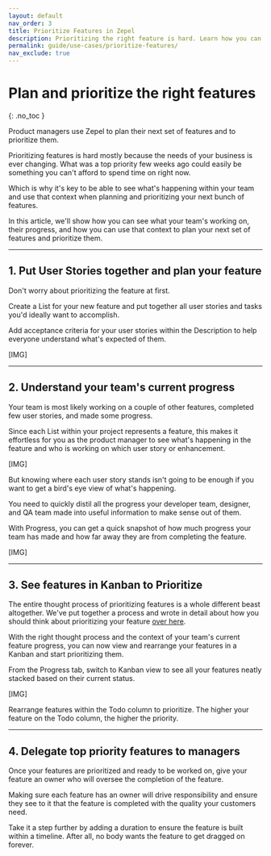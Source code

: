 ```yaml
---
layout: default
nav_order: 3
title: Prioritize Features in Zepel
description: Prioritizing the right feature is hard. Learn how you can plan an entire feature and prioritize on Zepel to help your team build features that move the needle.
permalink: guide/use-cases/prioritize-features/
nav_exclude: true
---
```

# Plan and prioritize the right features
{: .no_toc }

Product managers use Zepel to plan their next set of features and to prioritize them.

Prioritizing features is hard mostly because the needs of your business is ever changing. What was a top priority few weeks ago could easily be something you can't afford to spend time on right now. 

Which is why it's key to be able to see what's happening within your team and use that context when planning and prioritizing your next bunch of features.

In this article, we'll show how you can see what your team's working on, their progress, and how you can use that context to plan your next set of features and prioritize them.

---

## 1. Put User Stories together and plan your feature

Don't worry about prioritizing the feature at first. 

Create a List for your new feature and put together all user stories and tasks you'd ideally want to accomplish.

Add acceptance criteria for your user stories within the Description to help everyone understand what's expected of them.

[IMG]

---

## 2. Understand your team's current progress

Your team is most likely working on a couple of other features, completed few user stories, and made some progress.

Since each List within your project represents a feature, this makes it effortless for you as the product manager to see what's happening in the feature and who is working on which user story or enhancement.

[IMG]

But knowing where each user story stands isn't going to be enough if you want to get a bird's eye view of what's happening. 

You need to quickly distil all the progress your developer team, designer, and QA team made into useful information to make sense out of them.

With Progress, you can get a quick snapshot of how much progress your team has made and how far away they are from completing the feature.

[IMG]

---

## 3. See features in Kanban to Prioritize

The entire thought process of prioritizing features is a whole different beast altogether. We've put together a process and wrote in detail about how you should think about prioritizing your feature [over here](https://blog.zepel.io/prioritize-product-feature-backlog/).

With the right thought process and the context of your team's current feature progress, you can now view and rearrange your features in a Kanban and start prioritizing them.

From the Progress tab, switch to Kanban view to see all your features neatly stacked based on their current status.

[IMG]

Rearrange features within the Todo column to prioritize. The higher your feature on the Todo column, the higher the priority. 

---

## 4. Delegate top priority features to managers

Once your features are prioritized and ready to be worked on, give your feature an owner who will oversee the completion of the feature. 

Making sure each feature has an owner will drive responsibility and ensure they see to it that the feature is completed with the quality your customers need.

Take it a step further by adding a duration to ensure the feature is built within a timeline. After all, no body wants the feature to get dragged on forever.